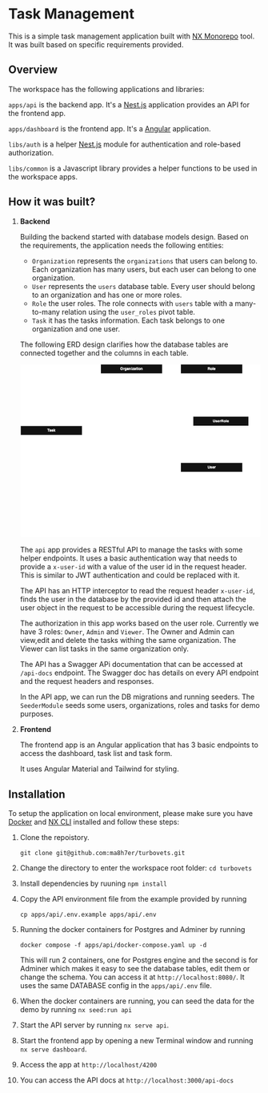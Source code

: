 # Task Management

This is a simple task management application built with [NX Monorepo](https://nx.dev/) tool. It was built based on specific requirements provided.

## Overview

The workspace has the following applications and libraries:

`apps/api` is the backend app. It's a [Nest.js](https://nestjs.com/) application provides an API for the frontend app.

`apps/dashboard` is the frontend app. It's a [Angular](https://angular.dev/) application.

`libs/auth` is a helper [Nest.js](https://nestjs.com/) module for authentication and role-based authorization.

`libs/common` is a Javascript library provides a helper functions to be used in the workspace apps.

## How it was built?

1. **Backend**

    Building the backend started with database models design. Based on the requirements, the application needs the following entities:

    - `Organization` represents the `organizations` that users can belong to. Each organization has many users, but each user can belong to one organization.
    - `User` represents the `users` database table. Every user should belong to an organization and has one or more roles.
    - `Role` the user roles. The role connects with `users` table with a many-to-many relation using the `user_roles` pivot table.
    - `Task` it has the tasks information. Each task belongs to one organization and one user.
  
    The following ERD design clarifies how the database tables are connected together and the columns in each table.


    ![ERD](/docs/erd.png)


    The `api` app provides a RESTful API to manage the tasks with some helper endpoints. It uses a basic authentication way that needs to provide a `x-user-id` with a value of the user id in the request header. This is similar to JWT authentication and could be replaced with it.

    The API has an HTTP interceptor to read the request header `x-user-id`, finds the user in the database by the provided id and then attach the user object in the request to be accessible during the request lifecycle.

    The authorization in this app works based on the user role. Currently we have 3 roles: `Owner`, `Admin` and `Viewer`. The Owner and Admin can view,edit and delete the tasks withing the same organization. The Viewer can list tasks in the same organization only.

    The API has a Swagger APi documentation that can be accessed at `/api-docs` endpoint. The Swagger doc has details on every API endpoint and the request headers and responses.

    In the API app, we can run the DB migrations and running seeders. The `SeederModule` seeds some users, organizations, roles and tasks for demo purposes.


2. **Frontend**

    The frontend app is an Angular application that has 3 basic endpoints to access the dashboard, task list and task form.

    It uses Angular Material and Tailwind for styling.

## Installation

To setup the application on local environment, please make sure you have [Docker](https://docs.docker.com/get-started/get-docker/) and [NX CLI](https://nx.dev/getting-started) installed and follow these steps:

1. Clone the repoistory.

    ```
    git clone git@github.com:ma8h7er/turbovets.git
    ```

2. Change the directory to enter the workspace root folder: `cd turbovets`
3. Install dependencies by ruuning `npm install`
4. Copy the API environment file from the example provided by running 
    ```
    cp apps/api/.env.example apps/api/.env
    ```
5. Running the docker containers for Postgres and Adminer by running 

    ```
    docker compose -f apps/api/docker-compose.yaml up -d
    ```
    This will run 2 containers, one for Postgres engine and the second is for Adminer which makes it easy to see the database tables, edit them or change the schema. You can access it at `http://localhost:8080/`. It uses the same DATABASE config in the `apps/api/.env` file.
6. When the docker containers are running, you can seed the data for the demo by running `nx seed:run api`   
7. Start the API server by running `nx serve api`.
8. Start the frontend app by opening a new Terminal window and running `nx serve dashboard`.
9. Access the app at `http://localhost/4200`
10. You can access the API docs at `http://localhost:3000/api-docs`